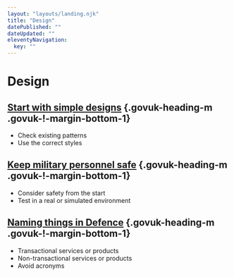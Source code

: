 ```yaml
---
layout: "layouts/landing.njk"
title: "Design"
datePublished: ""
dateUpdated: ""
eleventyNavigation:
  key: ""
---
```


# Design

## [Start with simple designs](design/start-with-simple-designs) {.govuk-heading-m .govuk-!-margin-bottom-1}

- Check existing patterns
- Use the correct styles

## [Keep military personnel safe](design/keep-military-personnel-safe) {.govuk-heading-m .govuk-!-margin-bottom-1}

- Consider safety from the start
- Test in a real or simulated environment

## [Naming things in Defence](design/naming-things-in-defence) {.govuk-heading-m .govuk-!-margin-bottom-1}

- Transactional services or products
- Non-transactional services or products
- Avoid acronyms

